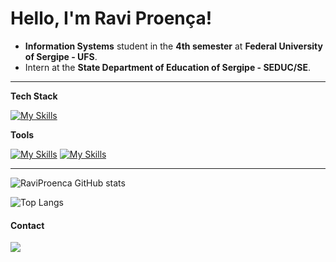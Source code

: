 # Hello, I'm Ravi Proença!

- **Information Systems** student in the **4th semester** at **Federal University of Sergipe - UFS**.
- Intern at the **State Department of Education of Sergipe - SEDUC/SE**.


---

**Tech Stack**

[![My Skills](https://skillicons.dev/icons?i=html,css,js,express,react,java,c#)](https://skillicons.dev)

**Tools**

[![My Skills](https://skillicons.dev/icons?i=vscode,nodejs,postman)](https://skillicons.dev)
[![My Skills](https://skillicons.dev/icons?i=mongo,firebase)](https://skillicons.dev)

---

![RaviProenca GitHub stats](https://github-readme-stats.vercel.app/api?username=raviproenca&show_icons=true&theme=tokyonight)

![Top Langs](https://github-readme-stats.vercel.app/api/top-langs/?username=raviproenca&langs_count=8&theme=tokyonight)
#### Contact

<a href="https://www.linkedin.com/in/raviproenca"><img src="https://img.shields.io/badge/LinkedIn-0077B5?style=for-the-badge&logo=linkedin&logoColor=white" target="_blank"></a>

